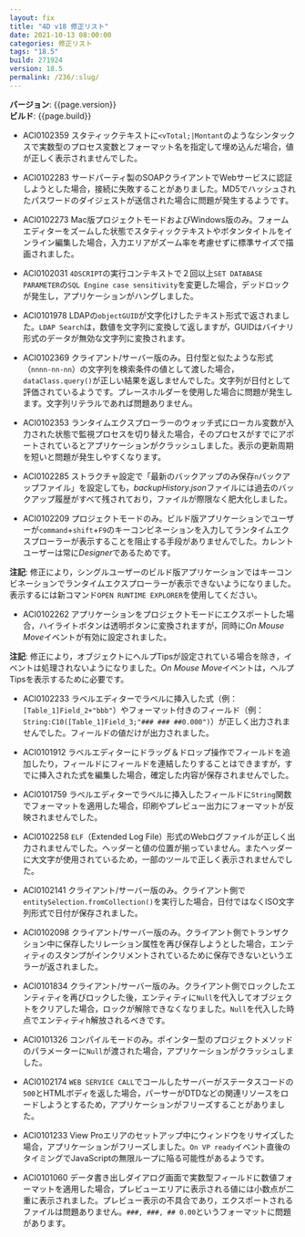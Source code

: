 ```yaml
---
layout: fix
title: "4D v18 修正リスト"
date: 2021-10-13 08:00:00
categories: 修正リスト
tags: "18.5"
build: 271924
version: 18.5
permalink: /236/:slug/
---
```


**バージョン**: {{page.version}}  
**ビルド**: {{page.build}} 

* ACI0102359 スタティックテキストに`<vTotal;|Montant`のようなシンタックスで実数型のプロセス変数とフォーマット名を指定して埋め込んだ場合，値が正しく表示されませんでした。

* ACI0102283 サードパーティ製のSOAPクライアントでWebサービスに認証しようとした場合，接続に失敗することがありました。MD5でハッシュされたパスワードのダイジェストが送信された場合に問題が発生するようです。

* ACI0102273 Mac版プロジェクトモードおよびWindows版のみ。フォームエディターをズームした状態でスタティックテキストやボタンタイトルをインライン編集した場合，入力エリアがズーム率を考慮せずに標準サイズで描画されました。
 
* ACI0102031 `4DSCRIPT`の実行コンテキストで２回以上`SET DATABASE PARAMETER`の`SQL Engine case sensitivity`を変更した場合，デッドロックが発生し，アプリケーションがハングしました。

* ACI0101978 LDAPの`objectGUID`が文字化けしたテキスト形式で返されました。`LDAP Search`は，数値を文字列に変換して返しますが，GUIDはバイナリ形式のデータが無効な文字列に変換されます。

* ACI0102369 クライアント/サーバー版のみ。日付型と似たような形式（`nnnn-nn-nn`）の文字列を検索条件の値として渡した場合，`dataClass.query()`が正しい結果を返しませんでした。文字列が日付として評価されているようです。プレースホルダーを使用した場合に問題が発生します。文字列リテラルであれば問題ありません。

* ACI0102353 ランタイムエクスプローラーのウォッチ式にローカル変数が入力された状態で監視プロセスを切り替えた場合，そのプロセスがすでにアポートされているとアプリケーションがクラッシュしました。表示の更新周期を短いと問題が発生しやすくなります。

* ACI0102285 ストラクチャ設定で「最新のバックアップのみ保存`n`バックアップファイル」を設定しても，*backupHistory.json*ファイルには過去のバックアップ履歴がすべて残されており，ファイルが際限なく肥大化しました。
 
* ACI0102209 プロジェクトモードのみ。ビルド版アプリケーションでユーザーが`command`+`shift`+`F9`のキーコンビネーションを入力してランタイムエクスプローラーが表示することを阻止する手段がありませんでした。カレントユーザーは常に*Designer*であるためです。

**注記**: 修正により，シングルユーザーのビルド版アプリケーションではキーコンビネーションでランタイムエクスプローラーが表示できないようになりました。表示するには新コマンド`OPEN RUNTIME EXPLORER`を使用してください。

* ACI0102262 アプリケーションをプロジェクトモードにエクスポートした場合，ハイライトボタンは透明ボタンに変換されますが，同時に*On Mouse Move*イベントが有効に設定されました。

**注記**: 修正により，オブジェクトにヘルプTipsが設定されている場合を除き，イベントは処理されないようになりました。*On Mouse Move*イベントは，ヘルプTipsを表示するために必要です。

* ACI0102233 ラベルエディターでラベルに挿入した式（例：`[Table_1]Field_2+"bbb"`）やフォーマット付きのフィールド（例：`String:C10([Table_1]Field_3;"### ### ##0.000")`）が正しく出力されませんでした。フィールドの値だけが出力されました。

* ACI0101912 ラベルエディターにドラッグ＆ドロップ操作でフィールドを追加したり，フィールドにフィールドを連結したりすることはできますが，すでに挿入された式を編集した場合，確定した内容が保存されませんでした。

* ACI0101759 ラベルエディターでラベルに挿入したフィールドに`String`関数でフォーマットを適用した場合，印刷やプレビュー出力にフォーマットが反映されませんでした。

* ACI0102258 `ELF`（Extended Log File）形式のWebログファイルが正しく出力されませんでした。ヘッダーと値の位置が揃っていません。またヘッダーに大文字が使用されているため，一部のツールで正しく表示されませんでした。

* ACI0102141 クライアント/サーバー版のみ。クライアント側で`entitySelection.fromCollection()`を実行した場合，日付ではなくISO文字列形式で日付が保存されました。

* ACI0102098 クライアント/サーバー版のみ。クライアント側でトランザクション中に保存したリレーション属性を再び保存しようとした場合，エンティティのスタンプがインクリメントされているために保存できないというエラーが返されました。

* ACI0101834 クライアント/サーバー版のみ。クライアント側でロックしたエンティティを再びロックした後，エンティティに`Null`を代入してオブジェクトをクリアした場合，ロックが解除できなくなりました。`Null`を代入した時点でエンティティh解放されるべきです。
 
* ACI0101326 コンパイルモードのみ。ポインター型のプロジェクトメソッドのパラメーターに`Null`が渡された場合，アプリケーションがクラッシュしました。

* ACI0102174 `WEB SERVICE CALL`でコールしたサーバーがステータスコードの`500`とHTMLボディを返した場合，パーサーがDTDなどの関連リソースをロードしようとするため，アプリケーションがフリーズすることがありました。

* ACI0101233 View Proエリアのセットアップ中にウィンドウをリサイズした場合，アプリケーションがフリーズしました。`On VP ready`イベント直後のタイミングでJavaScriptの無限ループに陥る可能性があるようです。

* ACI0101060 データ書き出しダイアログ画面で実数型フィールドに数値フォーマットを適用した場合，プレビューエリアに表示される値には小数点が二重に表示されました。プレビュー表示の不具合であり，エクスポートされるファイルは問題ありません。`###, ###, ## 0.00`というフォーマットに問題があります。
